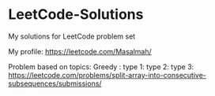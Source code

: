 # LeetCode-Solutions
My solutions for LeetCode problem set

My profile: https://leetcode.com/Masalmah/

Problem based on topics:
Greedy :
  type 1:
  type 2:
  type 3:
    https://leetcode.com/problems/split-array-into-consecutive-subsequences/submissions/ 
